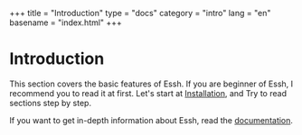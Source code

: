 +++
title = "Introduction"
type = "docs"
category = "intro"
lang = "en"
basename = "index.html"
+++

# Introduction

This section covers the basic features of Essh. If you are beginner of Essh, I recommend you to read it at first. Let's start at [Installation](installation.html), and Try to read sections step by step.

If you want to get in-depth information about Essh, read the [documentation](/essh/docs/en/index.html).
